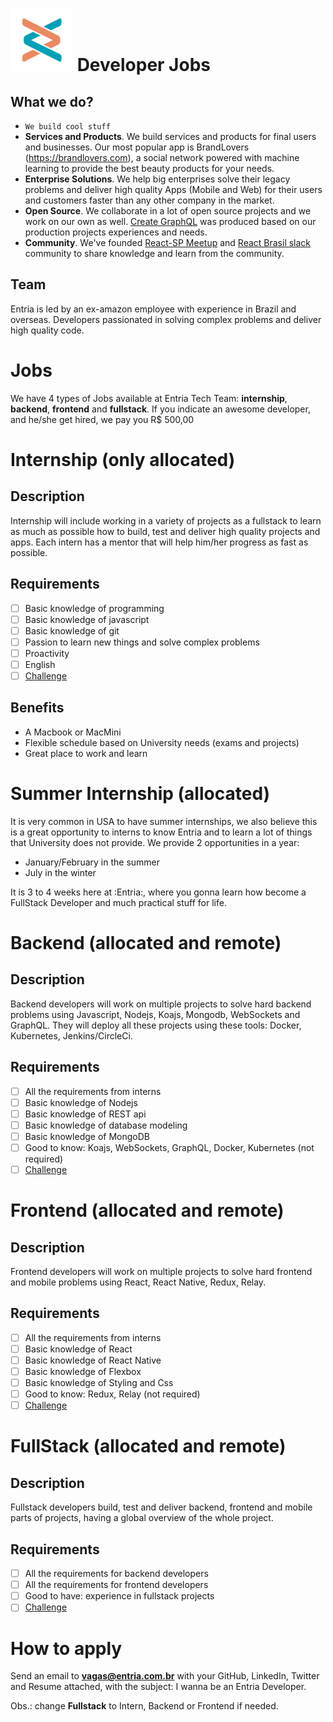 # ![Entria](./img/logo.png) Developer Jobs

## What we do?
- `We build cool stuff`
- **Services and Products**. We build services and products for final users and businesses.
Our most popular app is BrandLovers (https://brandlovers.com), a social network powered with machine learning
to provide the best beauty products for your needs.
- **Enterprise Solutions**. We help big enterprises solve their legacy problems and deliver high quality
Apps (Mobile and Web) for their users and customers faster than any other company in the market.
- **Open Source**. We collaborate in a lot of open source projects and we work on our own as well.
[Create GraphQL](https://github.com/lucasbento/create-graphql) was produced based on our production projects
experiences and needs.
- **Community**. We've founded [React-SP Meetup](https://www.meetup.com/ReactJS-SP/) and [React Brasil slack](react-brasil-slack.herokuapp.com)
community to share knowledge and learn from the community.

## Team
Entria is led by an ex-amazon employee with experience in Brazil and overseas.
Developers passionated in solving complex problems and deliver high quality code.

# Jobs
We have 4 types of Jobs available at Entria Tech Team: **internship**, **backend**, **frontend** and **fullstack**.
If you indicate an awesome developer, and he/she get hired, we pay you R$ 500,00

# Internship (only allocated)
## Description
Internship will include working in a variety of projects as a fullstack to learn as much as possible how to build, test and deliver high quality projects and apps. Each intern has a mentor that will help him/her progress as fast as possible.

## Requirements
- [ ] Basic knowledge of programming
- [ ] Basic knowledge of javascript
- [ ] Basic knowledge of git
- [ ] Passion to learn new things and solve complex problems
- [ ] Proactivity
- [ ] English
- [ ] [Challenge](./internship/challenge.md)

## Benefits
- A Macbook or MacMini
- Flexible schedule based on University needs (exams and projects)
- Great place to work and learn

# Summer Internship (allocated)
It is very common in USA to have summer internships, we also believe this is a great opportunity to interns to know Entria and to learn a lot of things that University does not provide.
We provide 2 opportunities in a year:

- January/February in the summer 
- July in the winter

It is 3 to 4 weeks here at :Entria:, where you gonna learn how become a FullStack Developer and much practical stuff for life.

# Backend (allocated and remote)
## Description
Backend developers will work on multiple projects to solve hard backend problems using Javascript, Nodejs, Koajs, Mongodb, WebSockets and GraphQL.
They will deploy all these projects using these tools: Docker, Kubernetes, Jenkins/CircleCi.

## Requirements
- [ ] All the requirements from interns
- [ ] Basic knowledge of Nodejs
- [ ] Basic knowledge of REST api
- [ ] Basic knowledge of database modeling
- [ ] Basic knowledge of MongoDB
- [ ] Good to know: Koajs, WebSockets, GraphQL, Docker, Kubernetes (not required)
- [ ] [Challenge](./backend/challenge.md)

# Frontend (allocated and remote)
## Description
Frontend developers will work on multiple projects to solve hard frontend and mobile problems using React, React Native, Redux, Relay.

## Requirements
- [ ] All the requirements from interns
- [ ] Basic knowledge of React
- [ ] Basic knowledge of React Native
- [ ] Basic knowledge of Flexbox
- [ ] Basic knowledge of Styling and Css
- [ ] Good to know: Redux, Relay (not required)
- [ ] [Challenge](./frontend/challenge.md)

# FullStack (allocated and remote)
## Description
Fullstack developers build, test and deliver backend, frontend and mobile parts of projects, having a global overview of the whole project.

## Requirements
- [ ] All the requirements for backend developers
- [ ] All the requirements for frontend developers
- [ ] Good to have: experience in fullstack projects
- [ ] [Challenge](./fullstack/challenge.md)

# How to apply
Send an email to **vagas@entria.com.br** with your GitHub, LinkedIn, Twitter and Resume attached, with the subject:
I wanna be an Entria <Fullstack> Developer.

Obs.: change **Fullstack** to Intern, Backend or Frontend if needed.
